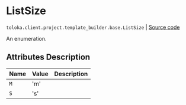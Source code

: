 # ListSize
`toloka.client.project.template_builder.base.ListSize` | [Source code](https://github.com/Toloka/toloka-kit/blob/v1.2.1/src/client/project/template_builder/base.py#L223)

An enumeration.

## Attributes Description

| Name | Value | Description |
| :------| :-----------| :----------| 
`M`|'m'|
`S`|'s'|
